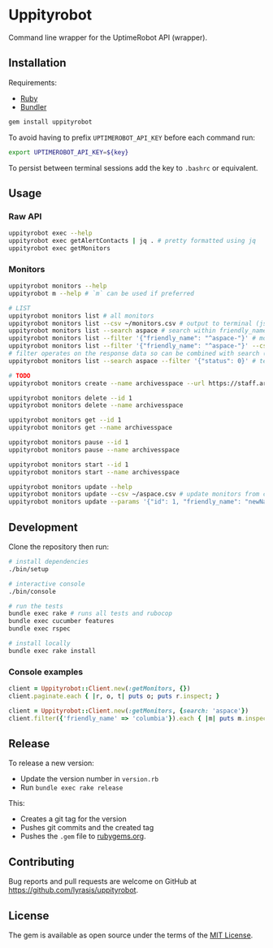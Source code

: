 # Uppityrobot

Command line wrapper for the UptimeRobot API (wrapper).

## Installation

Requirements:

- [Ruby](https://www.ruby-lang.org/en/)
- [Bundler](https://bundler.io/)

```bash
gem install uppityrobot
```

To avoid having to prefix `UPTIMEROBOT_API_KEY` before each command run:

```bash
export UPTIMEROBOT_API_KEY=${key}
```

To persist between terminal sessions add the key to `.bashrc` or equivalent.

## Usage

### Raw API

```bash
uppityrobot exec --help
uppityrobot exec getAlertContacts | jq . # pretty formatted using jq
uppityrobot exec getMonitors
```

### Monitors

```bash
uppityrobot monitors --help
uppityrobot m --help # `m` can be used if preferred

# LIST
uppityrobot monitors list # all monitors
uppityrobot monitors list --csv ~/monitors.csv # output to terminal (json) and save as csv
uppityrobot monitors list --search aspace # search within friendly_name and url
uppityrobot monitors list --filter '{"friendly_name": "^aspace-"}' # monitors matching regex
uppityrobot monitors list --filter '{"friendly_name": "^aspace-"}' --csv ~/aspace.csv
# filter operates on the response data so can be combined with search (and csv)
uppityrobot monitors list --search aspace --filter '{"status": 0}' # technically a regex: ^0$'

# TODO
uppityrobot monitors create --name archivesspace --url https://staff.archivesspace.edu --contacts 123,456

uppityrobot monitors delete --id 1
uppityrobot monitors delete --name archivesspace

uppityrobot monitors get --id 1
uppityrobot monitors get --name archivesspace

uppityrobot monitors pause --id 1
uppityrobot monitors pause --name archivesspace

uppityrobot monitors start --id 1
uppityrobot monitors start --name archivesspace

uppityrobot monitors update --help
uppityrobot monitors update --csv ~/aspace.csv # update monitors from csv
uppityrobot monitors update --params '{"id": 1, "friendly_name": "newName"}' # update monitor using params
```

## Development

Clone the repository then run:

```bash
# install dependencies
./bin/setup

# interactive console
./bin/console

# run the tests
bundle exec rake # runs all tests and rubocop
bundle exec cucumber features
bundle exec rspec

# install locally
bundle exec rake install
```

### Console examples

```ruby
client = Uppityrobot::Client.new(:getMonitors, {})
client.paginate.each { |r, o, t| puts o; puts r.inspect; }

client = Uppityrobot::Client.new(:getMonitors, {search: 'aspace'})
client.filter({'friendly_name' => 'columbia'}).each { |m| puts m.inspect; }
```

## Release

To release a new version:

- Update the version number in `version.rb`
- Run `bundle exec rake release`

This:

- Creates a git tag for the version
- Pushes git commits and the created tag
- Pushes the `.gem` file to [rubygems.org](https://rubygems.org).

## Contributing

Bug reports and pull requests are welcome on GitHub at https://github.com/lyrasis/uppityrobot.

## License

The gem is available as open source under the terms of the [MIT License](https://opensource.org/licenses/MIT).
